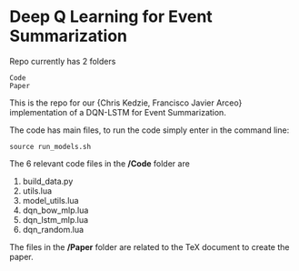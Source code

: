 # Deep Q Learning for Event Summarization

Repo currently has 2 folders

    Code
    Paper

This is the repo for our {Chris Kedzie, Francisco Javier Arceo} implementation 
of a DQN-LSTM for Event Summarization. 

The code has  main files, to run the code simply enter in the command line:

    source run_models.sh

The 6 relevant code files in the **/Code** folder are

1. build_data.py
2. utils.lua
3. model_utils.lua
4. dqn_bow_mlp.lua
5. dqn_lstm_mlp.lua
6. dqn_random.lua

The files in the **/Paper** folder are related to the TeX document to create the paper.


